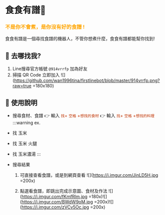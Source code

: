 <style>
 *{
 
 }
.c {
  color: orange;
}

.b {
  color: #bf3200;
}
</style>

# 食食有譜🍳

### <span class="c">不是你不會煮，是你沒有好的食譜 !</span>
食食有譜是一個尋找食譜的機器人，不管你想煮什麼，食食有譜都能幫你找到!
<br>

## 🥕 去哪找我?
1. Line搜尋官方帳號 `@914vrrfp` 加為好友
2. 掃描 QR Code 立即加入 
![](https://github.com/wan1996tina/firstlinebot/blob/master/914vrrfp.png?raw=true =180x180)

## 🥕 使用說明

- 搜尋食材、食譜 
👉 輸入 <span class="b"> `找`+ `空格` +`想找的食材`</span>
👉 輸入 <span class="b"> `找`+ `空格` +`想找的料理`</span>
:::warning
ex. 
- 找 玉米 
- 找 玉米 火腿
- 找 玉米濃湯
:::

- 搜尋結果
    1. 可直接查看食譜，或是到網頁查看 
      ![](https://i.imgur.com/JinLD5H.jpg =200x)
      
    2. 點選看食譜，即跳出完成示意圖、食材及作法
     ![](https://i.imgur.com/fKmfRlm.jpg =180x)![](https://i.imgur.com/BWdW9oM.jpg =200x)![](https://i.imgur.com/zVCv5Oc.jpg =200x)




